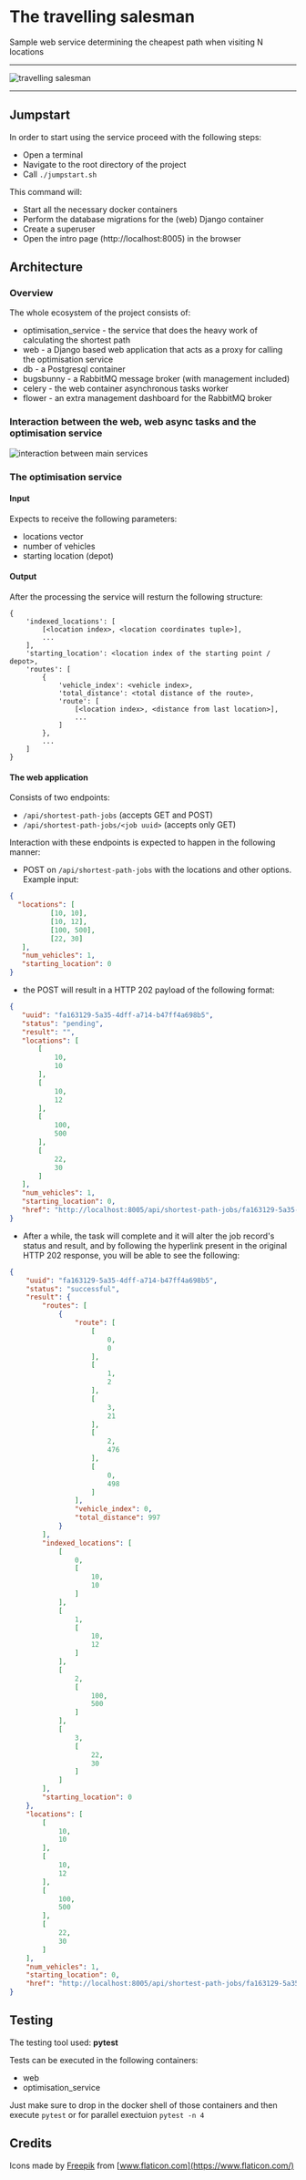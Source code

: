 # The travelling salesman
Sample web service determining the cheapest path when visiting N locations

----

![travelling salesman](./readme_misc/travelling_salesman.png)

----

## Jumpstart

In order to start using the service proceed with the following steps:
* Open a terminal
* Navigate to the root directory of the project
* Call `./jumpstart.sh`

This command will:
* Start all the necessary docker containers
* Perform the database migrations for the (web) Django container
* Create a superuser
* Open the intro page (http://localhost:8005) in the browser

## Architecture

### Overview
The whole ecosystem of the project consists of:
* optimisation_service - the service that does the heavy work of calculating the shortest path
* web - a Django based web application that acts as a proxy for calling the optimisation service
* db - a Postgresql container
* bugsbunny - a RabbitMQ message broker (with management included)
* celery - the web container asynchronous tasks worker
* flower - an extra management dashboard for the RabbitMQ broker

### Interaction between the web, web async tasks and the optimisation service

![interaction between main services](./readme_misc/interaction_1.png)

### The optimisation service

#### Input

Expects to receive the following parameters:
* locations vector
* number of vehicles
* starting location (depot)

#### Output
After the processing the service will resturn the following structure:
```
{
    'indexed_locations': [
        [<location index>, <location coordinates tuple>],
        ...
    ],
    'starting_location': <location index of the starting point / depot>,
    'routes': [
        {
            'vehicle_index': <vehicle index>,
            'total_distance': <total distance of the route>,
            'route': [
                [<location index>, <distance from last location>],
                ...
            ]
        },
        ...
    ]
}
```

#### The web application

Consists of two endpoints:
* `/api/shortest-path-jobs` (accepts GET and POST)
* `/api/shortest-path-jobs/<job uuid>` (accepts only GET)

Interaction with these endpoints is expected to happen in the following manner:

* POST on `/api/shortest-path-jobs` with the locations and other options. Example input:
```json
{
  "locations": [
          [10, 10],
          [10, 12],
          [100, 500],
          [22, 30]
   ],
   "num_vehicles": 1,
   "starting_location": 0
}
```
* the POST will result in a HTTP 202 payload of the following format:
```json
{
   "uuid": "fa163129-5a35-4dff-a714-b47ff4a698b5",
   "status": "pending",
   "result": "",
   "locations": [
       [
           10,
           10
       ],
       [
           10,
           12
       ],
       [
           100,
           500
       ],
       [
           22,
           30
       ]
   ],
   "num_vehicles": 1,
   "starting_location": 0,
   "href": "http://localhost:8005/api/shortest-path-jobs/fa163129-5a35-4dff-a714-b47ff4a698b5/"
}
```
* After a while, the task will complete and it will alter the job record's status and result, and by following the hyperlink present in the original HTTP 202 response, you will be able to see the following:
```json
{
    "uuid": "fa163129-5a35-4dff-a714-b47ff4a698b5",
    "status": "successful",
    "result": {
        "routes": [
            {
                "route": [
                    [
                        0,
                        0
                    ],
                    [
                        1,
                        2
                    ],
                    [
                        3,
                        21
                    ],
                    [
                        2,
                        476
                    ],
                    [
                        0,
                        498
                    ]
                ],
                "vehicle_index": 0,
                "total_distance": 997
            }
        ],
        "indexed_locations": [
            [
                0,
                [
                    10,
                    10
                ]
            ],
            [
                1,
                [
                    10,
                    12
                ]
            ],
            [
                2,
                [
                    100,
                    500
                ]
            ],
            [
                3,
                [
                    22,
                    30
                ]
            ]
        ],
        "starting_location": 0
    },
    "locations": [
        [
            10,
            10
        ],
        [
            10,
            12
        ],
        [
            100,
            500
        ],
        [
            22,
            30
        ]
    ],
    "num_vehicles": 1,
    "starting_location": 0,
    "href": "http://localhost:8005/api/shortest-path-jobs/fa163129-5a35-4dff-a714-b47ff4a698b5/"
}
```

## Testing

The testing tool used: **pytest**

Tests can be executed in the following containers:
* web
* optimisation_service

Just make sure to drop in the docker shell of those containers and then execute `pytest` or for parallel exectuion `pytest -n 4`

## Credits
Icons made by [Freepik](https://www.flaticon.com/authors/freepik) from [www.flaticon.com](https://www.flaticon.com/)
